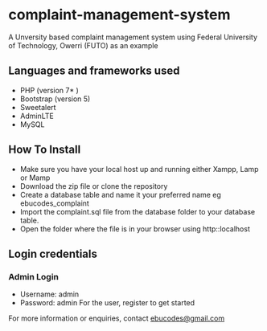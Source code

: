 # complaint-management-system

A Unversity based complaint management system using Federal University of Technology, Owerri (FUTO) as an example

## Languages and frameworks used

- PHP (version 7* )
- Bootstrap (version 5)
- Sweetalert
- AdminLTE
- MySQL

## How To Install

- Make sure you have your local host up and running either Xampp, Lamp or Mamp
- Download the zip file or clone the repository
- Create a database table and name it your preferred name eg ebucodes_complaint
- Import the complaint.sql file from the database folder to your database table.
- Open the folder where the file is in your browser using http::localhost

## Login credentials

### Admin Login

- Username: admin
- Password: admin
For the user, register to get started

For more information or enquiries, contact ebucodes@gmail.com
